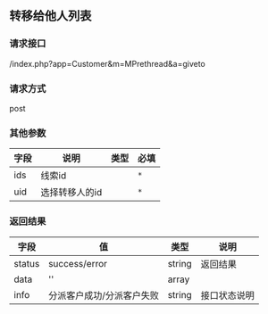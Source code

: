 ## 转移给他人列表
### **请求接口**
/index.php?app=Customer&m=MPrethread&a=giveto



### **请求方式**
post


### **其他参数**
|字段       |说明            |类型      |必填           |
| --------- |--------       |--------  |--------       |
|ids        |线索id         |          |`*`|
|uid        |选择转移人的id  |          |`*`|

### **返回结果**
|字段       |值                          |类型     |说明           |
| --------- |--------                    |--------|--------       |
|status     |success/error               |string  |返回结果         |
|data       |''                          | array  |               |
|info       |分派客户成功/分派客户失败     | string | 接口状态说明  |